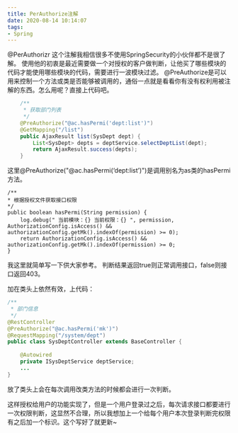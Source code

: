 ```yaml
---
title: PerAuthorize注解
date: 2020-08-14 10:14:07
tags:
- Spring
---
```


<!--more-->

@PerAuthorizr 这个注解我相信很多不使用SpringSecurity的小伙伴都不是很了解。
使用他的初衷是最近需要做一个对授权的客户做判断，让他买了哪些模块的代码才能使用哪些模块的代码，需要进行一波模块过滤。
@PreAuthorize是可以用来控制一个方法或类是否能够被调用的，通俗一点就是看看你有没有权利用被注解的东西。怎么用呢？直接上代码吧。

```java
    /**
     * 获取部门列表
     */
    @PreAuthorize("@ac.hasPermi('dept:list')")
    @GetMapping("/list")
    public AjaxResult list(SysDept dept) {
        List<SysDept> depts = deptService.selectDeptList(dept);
        return AjaxResult.success(depts);
    }

```

这里@PreAuthorize("@ac.hasPermi(‘dept:list’)")是调用别名为as类的hasPermi方法。

```
/**
* 根据授权文件获取接口权限
*/
public boolean hasPermi(String permission) {
	log.debug(" 当前模块：{} 当前权限：{} ", permission, AuthorizationConfig.isAccess() && authorizationConfig.getMk().indexOf(permission) >= 0);
    return AuthorizationConfig.isAccess() && authorizationConfig.getMk().indexOf(permission) >= 0;
}
```

我这里就简单写一下供大家参考。
判断结果返回true则正常调用接口，false则接口返回403。

加在类头上依然有效，上代码：

```java
/**
 * 部门信息
 */
@RestController
@PreAuthorize("@ac.hasPermi('mk')")
@RequestMapping("/system/dept")
public class SysDeptController extends BaseController {
    
    @Autowired
    private ISysDeptService deptService;
    ...
}

```

放了类头上会在每次调用改类方法的时候都会进行一次判断。

这样授权给用户的功能实现了，但是一个用户登录过之后，每次请求接口都要进行一次权限判断，这显然不合理，所以我想加上一个给每个用户本次登录判断完权限有之后加一个标识。这个写好了就更新~

